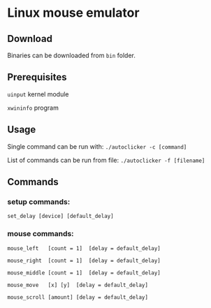 Linux mouse emulator
====================

Download
--------
Binaries can be downloaded from `bin` folder.

Prerequisites
-------------
`uinput` kernel module

`xwininfo` program

Usage
-----
Single command can be run with:
`./autoclicker -c [command]`

List of commands can be run from file:
`./autoclicker -f [filename]`

Commands
--------
### setup commands:
`set_delay [device] [default_delay]`


### mouse commands:
`mouse_left   [count = 1]  [delay = default_delay]`

`mouse_right  [count = 1]  [delay = default_delay]`

`mouse_middle [count = 1]  [delay = default_delay]`


`mouse_move   [x] [y]  [delay = default_delay]`

`mouse_scroll [amount] [delay = default_delay]`